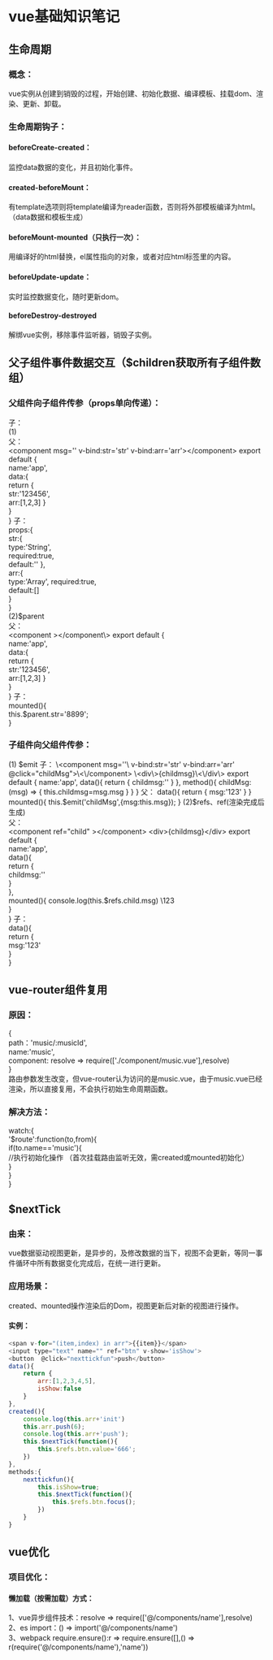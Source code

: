 # vue基础知识笔记  
## 生命周期  
### 概念：  
vue实例从创建到销毁的过程，开始创建、初始化数据、编译模板、挂载dom、渲染、更新、卸载。  
### 生命周期钩子：  
#### beforeCreate-created： 
监控data数据的变化，并且初始化事件。 
#### created-beforeMount：  
有template选项则将template编译为reader函数，否则将外部模板编译为html。（data数据和模板生成）     
#### beforeMount-mounted（只执行一次）：  
用编译好的html替换，el属性指向的对象，或者对应html标签里的内容。  
#### beforeUpdate-update：  
实时监控数据变化，随时更新dom。  
#### beforeDestroy-destroyed  
解绑vue实例，移除事件监听器，销毁子实例。 
## 父子组件事件数据交互（$children获取所有子组件数组）    
### 父组件向子组件传参（props单向传递）： 
子：  
(1)   
父：  
\<component msg='' v-bind:str='str' v-bind:arr='arr'\>\<\/component>
export default {  
	name:'app',  
	data:{  
		return {  
			str:'123456',  
			arr:[1,2,3]
		}  
	}  
}
子：  
props:{  
	str:{  
		type:'String',  
		required:true,  
		default:'' 
	},  
	arr:{  
		type:'Array',
		required:true,  
		default:[]  
	}  
}   
(2)$parent  
父：  
 \<component \>\<\/component\\\>
export default {  
	name:'app',  
	data:{  
		return {  
			str:'123456',  
			arr:[1,2,3]
		}  
	}  
}
子：  
mounted(){  
	this.$parent.str='8899';  
} 
### 子组件向父组件传参：  
(1) $emit   
子：  
\<component msg=''\ v-bind:str='str' v-bind:arr='arr' @click="childMsg">\<\/component>
\<div\>{childmsg}\<\/div\>
export default {  
	name:'app',  
	data(){  
		return {  
			childmsg:''  
		}  
	},  
	method(){
		childMsg:(msg) => {
			this.childmsg=msg.msg
		}
	}  
}
父：  
data(){  
	return {  
		msg:'123'  
	}  
}    
mounted(){  
	this.$emit('childMsg',{msg:this.msg});  
}  
(2)$refs、ref(渲染完成后生成)   
父：  
 \<component ref="child" \>\<\/component>
\<div\>{childmsg}\<\/div\>
export default {  
	name:'app',  
	data(){  
		return {  
			childmsg:''  
		}  
	},  
	mounted(){
		console.log(this.$refs.child.msg) \\123  
	}  
}
子：  
data(){  
	return {  
		msg:'123'  
	}  
}    
## vue-router组件复用  
### 原因：  
{  
  path：'music/:musicId',  
  name:'music',    
  component: resolve => require(['./component/music.vue'],resolve)  
}  
路由参数发生改变，但vue-router认为访问的是music.vue，由于music.vue已经渲染，所以直接复用，不会执行初始生命周期函数。  
### 解决方法：  
watch:{  
	'$route':function(to,from){  
		if(to.name=='music'){  
			//执行初始化操作 （首次挂载路由监听无效，需created或mounted初始化）  
		}  
	}  
}  
## $nextTick  
### 由来：  
vue数据驱动视图更新，是异步的，及修改数据的当下，视图不会更新，等同一事件循环中所有数据变化完成后，在统一进行更新。  
### 应用场景： 
created、mounted操作渲染后的Dom，视图更新后对新的视图进行操作。 
#### 实例：  
```javascript
<span v-for="(item,index) in arr">{{item}}</span>  
<input type="text" name="" ref="btn" v-show='isShow'>  
<button  @click="nexttickfun">push</button>   
data(){  
	return {  
		arr:[1,2,3,4,5],  
		isShow:false  
	}  
},  
created(){  
	console.log(this.arr+'init')  
	this.arr.push(6);  
	console.log(this.arr+'push');  
	this.$nextTick(function(){  
		this.$refs.btn.value='666';  
	})  
},  
methods:{  
	nexttickfun(){  
		this.isShow=true;  
		this.$nextTick(function(){  
			this.$refs.btn.focus();   
		})  
	}  
}  
```
## vue优化  
### 项目优化：  
#### 懒加载（按需加载）方式：  
1、vue异步组件技术：resolve => require(['@/components/name'],resolve)  
2、es import：() => import('@/components/name')  
3、webpack require.ensure():r => require.ensure([],() => r(require('@/components/name'),'name'))

  






